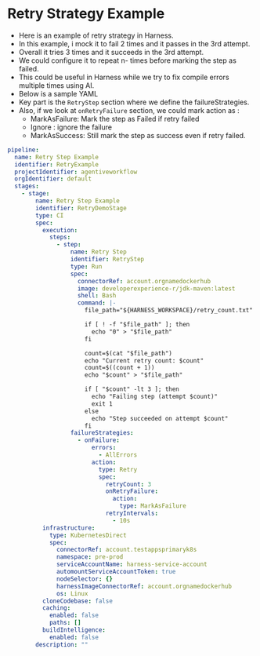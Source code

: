 # Retry Strategy Example
- Here is an example of retry strategy in Harness.
- In this example, i mock it to fail 2 times and it passes in the 3rd attempt.
- Overall it tries 3 times and it succeeds in the 3rd attempt.
- We could configure it to repeat n- times before marking the step as failed.
- This could be useful in Harness while we try to fix compile errors multiple times using AI.
- Below is a sample YAML
- Key part is the `RetryStep` section where we define the failureStrategies.
- Also, if we look at `onRetryFailure` section, we could mark action as :
    - MarkAsFailure: Mark the step as Failed if retry failed
    - Ignore : ignore the failure
    - MarkAsSuccess: Still mark the step as success even if retry failed.
 
```yaml
pipeline:
  name: Retry Step Example
  identifier: RetryExample
  projectIdentifier: agentiveworkflow
  orgIdentifier: default
  stages:
    - stage:
        name: Retry Step Example
        identifier: RetryDemoStage
        type: CI
        spec:
          execution:
            steps:
              - step:
                  name: Retry Step
                  identifier: RetryStep
                  type: Run
                  spec:
                    connectorRef: account.orgnamedockerhub
                    image: developerexperience-r/jdk-maven:latest
                    shell: Bash
                    command: |-
                      file_path="${HARNESS_WORKSPACE}/retry_count.txt"

                      if [ ! -f "$file_path" ]; then
                        echo "0" > "$file_path"
                      fi

                      count=$(cat "$file_path")
                      echo "Current retry count: $count"
                      count=$((count + 1))
                      echo "$count" > "$file_path"

                      if [ "$count" -lt 3 ]; then
                        echo "Failing step (attempt $count)"
                        exit 1
                      else
                        echo "Step succeeded on attempt $count"
                      fi
                  failureStrategies:
                    - onFailure:
                        errors:
                          - AllErrors
                        action:
                          type: Retry
                          spec:
                            retryCount: 3
                            onRetryFailure:
                              action:
                                type: MarkAsFailure
                            retryIntervals:
                              - 10s
          infrastructure:
            type: KubernetesDirect
            spec:
              connectorRef: account.testappsprimaryk8s
              namespace: pre-prod
              serviceAccountName: harness-service-account
              automountServiceAccountToken: true
              nodeSelector: {}
              harnessImageConnectorRef: account.orgnamedockerhub
              os: Linux
          cloneCodebase: false
          caching:
            enabled: false
            paths: []
          buildIntelligence:
            enabled: false
        description: ""
```
